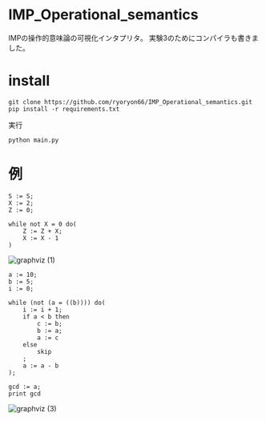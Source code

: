 # IMP_Operational_semantics


IMPの操作的意味論の可視化インタプリタ。
実験3のためにコンパイラも書きました。

# install

```
git clone https://github.com/ryoryon66/IMP_Operational_semantics.git
pip install -r requirements.txt
```
実行

```
python main.py
```

# 例

```
S := S;
X := 2;
Z := 0;

while not X = 0 do(
    Z := Z + X;
    X := X - 1
)
```

![graphviz (1)](https://user-images.githubusercontent.com/46624038/235734572-1489a8e6-05ac-4a46-94e6-dee9f75251c5.svg)

```
a := 10;
b := 5;
i := 0;

while (not (a = ((b)))) do(
    i := i + 1;
    if a < b then
        c := b;
        b := a;
        a := c
    else
        skip
    ;
    a := a - b
);

gcd := a;
print gcd
```

![graphviz (3)](https://user-images.githubusercontent.com/46624038/235734994-a3846882-e15e-4a5a-ad3c-35d39944fe6f.svg)
